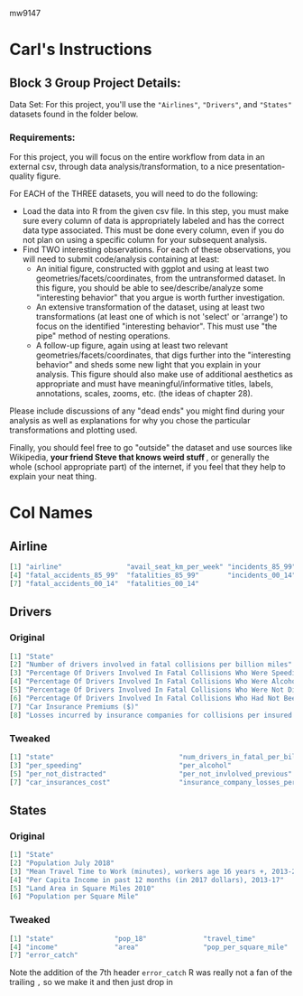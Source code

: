 mw9147

# Carl's Instructions

## Block 3 Group Project Details:

Data Set: For this project, you'll use the `"Airlines"`, `"Drivers"`, and `"States"` datasets found in the folder below.

### Requirements: 

For this project, you will focus on the entire workflow from data in an external csv, through data analysis/transformation, to a nice presentation-quality figure.

For EACH of the THREE datasets, you will need to do the following:

- Load the data into R from the given csv file. In this step, you must make sure every column of data is appropriately labeled and has the correct data type associated. This must be done every column, even if you do not plan on using a specific column for your subsequent analysis.
- Find TWO interesting observations. For each of these observations, you will need to submit code/analysis containing at least:
  - An initial figure, constructed with ggplot and using at least two geometries/facets/coordinates, from the untransformed dataset. In this figure, you should be able to see/describe/analyze some "interesting behavior" that you argue is worth further investigation.
  - An extensive transformation of the dataset, using at least two transformations (at least one of which is not 'select' or 'arrange') to focus on the identified "interesting behavior". This must use "the pipe" method of nesting operations.
  - A follow-up figure, again using at least two relevant geometries/facets/coordinates, that digs further into the "interesting behavior" and sheds some new light that you explain in your analysis. This figure should also make use of additional aesthetics as appropriate and must have meaningful/informative titles, labels, annotations, scales, zooms, etc. (the ideas of chapter 28).

    
Please include discussions of any "dead ends" you might find during your analysis as well as explanations for why you chose the particular transformations and plotting used.

Finally, you should feel free to go "outside" the dataset and use sources like Wikipedia, <b> your friend Steve that knows weird stuff </b>, or generally the whole (school appropriate part) of the internet, if you feel that they help to explain your neat thing.

# Col Names

## Airline

```R
[1] "airline"                "avail_seat_km_per_week" "incidents_85_99"       
[4] "fatal_accidents_85_99"  "fatalities_85_99"       "incidents_00_14"       
[7] "fatal_accidents_00_14"  "fatalities_00_14"
```

## Drivers

### Original

```R
[1] "State"           
[2] "Number of drivers involved in fatal collisions per billion miles"                                      
[3] "Percentage Of Drivers Involved In Fatal Collisions Who Were Speeding"                                  
[4] "Percentage Of Drivers Involved In Fatal Collisions Who Were Alcohol-Impaired"                          
[5] "Percentage Of Drivers Involved In Fatal Collisions Who Were Not Distracted"                            
[6] "Percentage Of Drivers Involved In Fatal Collisions Who Had Not Been Involved In Any Previous Accidents"
[7] "Car Insurance Premiums ($)"                    
[8] "Losses incurred by insurance companies for collisions per insured driver ($)"
```

### Tweaked

```R
[1] "state"                               "num_drivers_in_fatal_per_billion"   
[3] "per_speeding"                        "per_alcohol"                        
[5] "per_not_distracted"                  "per_not_invlolved_previous"         
[7] "car_insurances_cost"                 "insurance_company_losses_per_driver"
```

## States

### Original

```R
[1] "State"
[2] "Population July 2018"
[3] "Mean Travel Time to Work (minutes), workers age 16 years +, 2013-2017"
[4] "Per Capita Income in past 12 months (in 2017 dollars), 2013-17" 
[5] "Land Area in Square Miles 2010"
[6] "Population per Square Mile"
```

### Tweaked
```R
[1] "state"               "pop_18"              "travel_time"        
[4] "income"              "area"                "pop_per_square_mile"
[7] "error_catch" 
```

Note the addition of the 7th header `error_catch` R was really not a fan of the trailing `,` so we make it and then just drop in